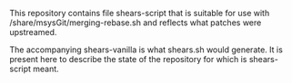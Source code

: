 This repository contains file shears-script that is suitable for use
with /share/msysGit/merging-rebase.sh and reflects what patches were upstreamed.

The accompanying shears-vanilla is what shears.sh would generate.
It is present here to describe the state of the repository for which
is shears-script meant.
